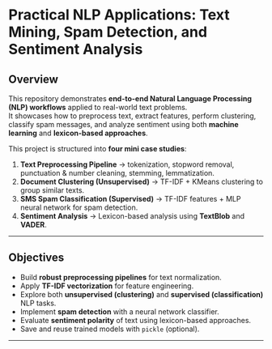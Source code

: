 # Practical NLP Applications: Text Mining, Spam Detection, and Sentiment Analysis

## Overview  
This repository demonstrates **end-to-end Natural Language Processing (NLP) workflows** applied to real-world text problems.  
It showcases how to preprocess text, extract features, perform clustering, classify spam messages, and analyze sentiment using both **machine learning** and **lexicon-based approaches**.  

This project is structured into **four mini case studies**:  

1. **Text Preprocessing Pipeline** → tokenization, stopword removal, punctuation & number cleaning, stemming, lemmatization.  
2. **Document Clustering (Unsupervised)** → TF-IDF + KMeans clustering to group similar texts.  
3. **SMS Spam Classification (Supervised)** → TF-IDF features + MLP neural network for spam detection.  
4. **Sentiment Analysis** → Lexicon-based analysis using **TextBlob** and **VADER**.  

---

## Objectives  

- Build **robust preprocessing pipelines** for text normalization.  
- Apply **TF-IDF vectorization** for feature engineering.  
- Explore both **unsupervised (clustering)** and **supervised (classification)** NLP tasks.  
- Implement **spam detection** with a neural network classifier.  
- Evaluate **sentiment polarity** of text using lexicon-based approaches.  
- Save and reuse trained models with `pickle` (optional).  

---
